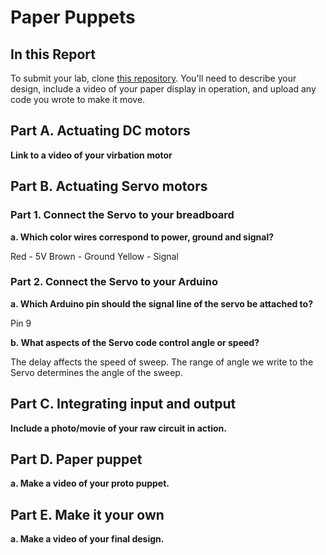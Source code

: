 # Paper Puppets

## In this Report

To submit your lab, clone [this repository](https://github.com/FAR-Lab/IDD-Fa18-Lab4). You'll need to describe your design, include a video of your paper display in operation, and upload any code you wrote to make it move.

## Part A. Actuating DC motors



**Link to a video of your virbation motor**

## Part B. Actuating Servo motors

### Part 1. Connect the Servo to your breadboard

**a. Which color wires correspond to power, ground and signal?**

Red - 5V
Brown - Ground
Yellow - Signal

### Part 2. Connect the Servo to your Arduino

**a. Which Arduino pin should the signal line of the servo be attached to?**

Pin 9

**b. What aspects of the Servo code control angle or speed?**

The delay affects the speed of sweep. The range of angle we write to the Servo determines the angle of the sweep.

## Part C. Integrating input and output

**Include a photo/movie of your raw circuit in action.**



## Part D. Paper puppet

**a. Make a video of your proto puppet.**

## Part E. Make it your own

**a. Make a video of your final design.**

